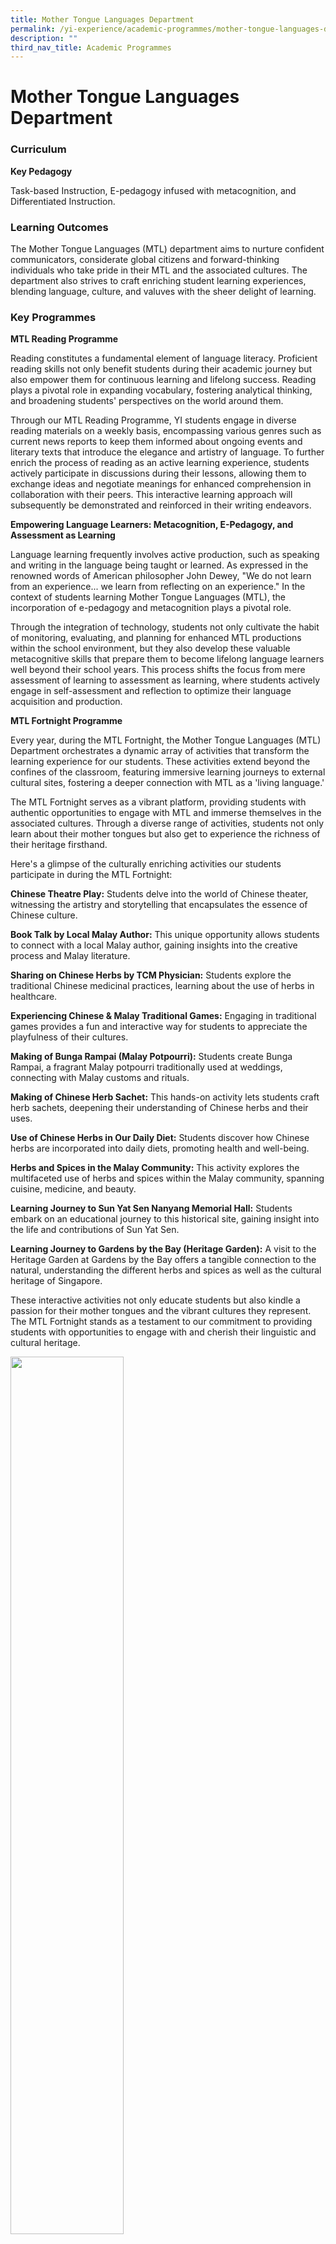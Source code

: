 ```yaml
---
title: Mother Tongue Languages Department
permalink: /yi-experience/academic-programmes/mother-tongue-languages-department/
description: ""
third_nav_title: Academic Programmes
---
```

# **Mother Tongue Languages Department**

### Curriculum

**Key Pedagogy**

Task-based Instruction, E-pedagogy infused with metacognition, and Differentiated Instruction.

### Learning Outcomes

The Mother Tongue Languages (MTL) department aims to nurture confident communicators, considerate global citizens and forward-thinking individuals who take pride in their MTL and the associated cultures. The department also strives to craft enriching student learning experiences, blending language, culture, and valuves with the sheer delight of learning.

### Key Programmes

**MTL Reading Programme**

Reading constitutes a fundamental element of language literacy. Proficient reading skills not only benefit students during their academic journey but also empower them for continuous learning and lifelong success. Reading plays a pivotal role in expanding vocabulary, fostering analytical thinking, and broadening students' perspectives on the world around them.

Through our MTL Reading Programme, YI students engage in diverse reading materials on a weekly basis, encompassing various genres such as current news reports to keep them informed about ongoing events and literary texts that introduce the elegance and artistry of language. To further enrich the process of reading as an active learning experience, students actively participate in discussions during their lessons, allowing them to exchange ideas and negotiate meanings for enhanced comprehension in collaboration with their peers. This interactive learning approach will subsequently be demonstrated and reinforced in their writing endeavors.

**Empowering Language Learners: Metacognition, E-Pedagogy, and Assessment as Learning**

Language learning frequently involves active production, such as speaking and writing in the language being taught or learned. As expressed in the renowned words of American philosopher John Dewey, "We do not learn from an experience... we learn from reflecting on an experience." In the context of students learning Mother Tongue Languages (MTL), the incorporation of e-pedagogy and metacognition plays a pivotal role.

Through the integration of technology, students not only cultivate the habit of monitoring, evaluating, and planning for enhanced MTL productions within the school environment, but they also develop these valuable metacognitive skills that prepare them to become lifelong language learners well beyond their school years. This process shifts the focus from mere assessment of learning to assessment as learning, where students actively engage in self-assessment and reflection to optimize their language acquisition and production.

**MTL Fortnight Programme**

Every year, during the MTL Fortnight, the Mother Tongue Languages (MTL) Department orchestrates a dynamic array of activities that transform the learning experience for our students. These activities extend beyond the confines of the classroom, featuring immersive learning journeys to external cultural sites, fostering a deeper connection with MTL as a 'living language.'

The MTL Fortnight serves as a vibrant platform, providing students with authentic opportunities to engage with MTL and immerse themselves in the associated cultures. Through a diverse range of activities, students not only learn about their mother tongues but also get to experience the richness of their heritage firsthand.

Here's a glimpse of the culturally enriching activities our students participate in during the MTL Fortnight:

**Chinese Theatre Play:** Students delve into the world of Chinese theater, witnessing the artistry and storytelling that encapsulates the essence of Chinese culture.

**Book Talk by Local Malay Author:** This unique opportunity allows students to connect with a local Malay author, gaining insights into the creative process and Malay literature.

**Sharing on Chinese Herbs by TCM Physician:** Students explore the traditional Chinese medicinal practices, learning about the use of herbs in healthcare.

**Experiencing Chinese &amp; Malay Traditional Games:** Engaging in traditional games provides a fun and interactive way for students to appreciate the playfulness of their cultures.

**Making of Bunga Rampai (Malay Potpourri):** Students create Bunga Rampai, a fragrant Malay potpourri traditionally used at weddings, connecting with Malay customs and rituals.

**Making of Chinese Herb Sachet:** This hands-on activity lets students craft herb sachets, deepening their understanding of Chinese herbs and their uses.

**Use of Chinese Herbs in Our Daily Diet:** Students discover how Chinese herbs are incorporated into daily diets, promoting health and well-being.

**Herbs and Spices in the Malay Community:** This activity explores the multifaceted use of herbs and spices within the Malay community, spanning cuisine, medicine, and beauty.

**Learning Journey to Sun Yat Sen Nanyang Memorial Hall:** Students embark on an educational journey to this historical site, gaining insight into the life and contributions of Sun Yat Sen.

**Learning Journey to Gardens by the Bay (Heritage Garden):** A visit to the Heritage Garden at Gardens by the Bay offers a tangible connection to the natural, understanding the different herbs and spices as well as the cultural heritage of Singapore.

These interactive activities not only educate students but also kindle a passion for their mother tongues and the vibrant cultures they represent. The MTL Fortnight stands as a testament to our commitment to providing students with opportunities to engage with and cherish their linguistic and cultural heritage.

<img style="width:60%" src="/images/mtl%20cl1.jpg">
<img style="width:60%" src="/images/mtl%20cl2.JPG">
<img style="width:70%" src="/images/mtl%20cl3.jpg">
<img style="width:70%" src="/images/mtl%20ml1.jpg">
<img style="width:70%" src="/images/mtl%20ml2.jpg">
<img style="width:70%" src="/images/mtl%20ml3.jpeg">
<img style="width:50%" src="/images/mtl%20ml4.jpeg">

**Mid-Autumn Festival Celebration**

Our Mid-Autumn Festival celebration is a momentous event where our school community comes together to foster cultural awareness and understanding. We hold this celebration with the primary goals of instilling the values of family reunion and harmony and strengthening our bond as One YI Family. The festivities encompass a variety of engaging activities, such as a photo booth for capturing memories, lantern riddles to stimulate our minds, student-led tea appreciation sessions, delightful mooncake tasting, and captivating performances featuring our talented students, including the Chinese orchestra and wushu demonstrations. Through these activities, we not only celebrate this cherished cultural tradition but also deepen our connections and reinforce our unity as a school community.